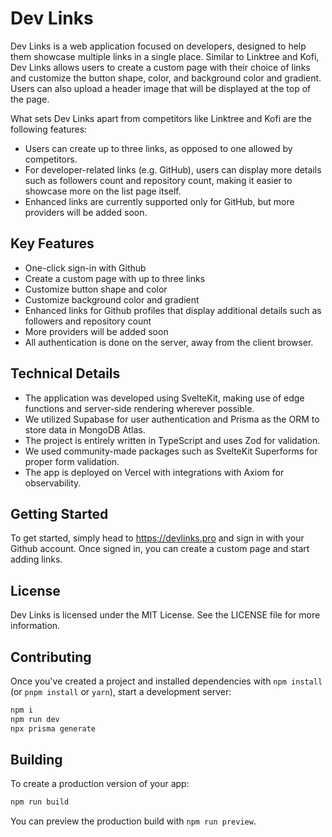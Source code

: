 # Dev Links

Dev Links is a web application focused on developers, designed to help them showcase multiple links in a single place. Similar to Linktree and Kofi, Dev Links allows users to create a custom page with their choice of links and customize the button shape, color, and background color and gradient. Users can also upload a header image that will be displayed at the top of the page.

What sets Dev Links apart from competitors like Linktree and Kofi are the following features:

- Users can create up to three links, as opposed to one allowed by competitors.
- For developer-related links (e.g. GitHub), users can display more details such as followers count and repository count, making it easier to showcase more on the list page itself.
- Enhanced links are currently supported only for GitHub, but more providers will be added soon.

## Key Features

- One-click sign-in with Github
- Create a custom page with up to three links
- Customize button shape and color
- Customize background color and gradient
- Enhanced links for Github profiles that display additional details such as followers and repository count
- More providers will be added soon
- All authentication is done on the server, away from the client browser.

## Technical Details

- The application was developed using SvelteKit, making use of edge functions and server-side rendering wherever possible.
- We utilized Supabase for user authentication and Prisma as the ORM to store data in MongoDB Atlas.
- The project is entirely written in TypeScript and uses Zod for validation.
- We used community-made packages such as SvelteKit Superforms for proper form validation.
- The app is deployed on Vercel with integrations with Axiom for observability.

## Getting Started

To get started, simply head to https://devlinks.pro and sign in with your Github account. Once signed in, you can create a custom page and start adding links.

## License

Dev Links is licensed under the MIT License. See the LICENSE file for more information.

## Contributing

Once you've created a project and installed dependencies with `npm install` (or `pnpm install` or `yarn`), start a development server:

```bash
npm i
npm run dev
npx prisma generate
```

## Building

To create a production version of your app:

```bash
npm run build
```

You can preview the production build with `npm run preview`.
